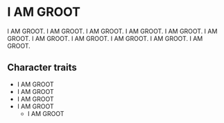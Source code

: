 # I AM GROOT

I AM GROOT. I AM GROOT. I AM GROOT. I AM GROOT. I AM GROOT. I AM GROOT. I AM GROOT. I AM GROOT. I AM GROOT. I AM GROOT. I AM GROOT. 

## Character traits

* I AM GROOT
* I AM GROOT
* I AM GROOT
* I AM GROOT
	* I AM GROOT